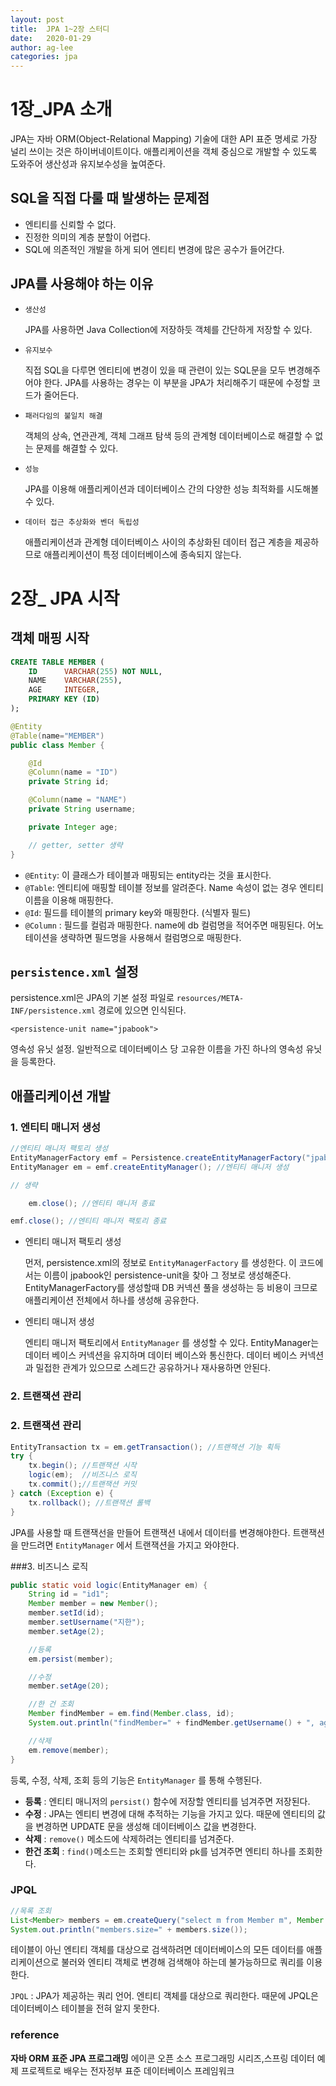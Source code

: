 ```yaml
---
layout: post
title:  JPA 1~2장 스터디
date:   2020-01-29
author: ag-lee
categories: jpa
---
```


# 1장_JPA 소개

JPA는 자바 ORM(Object-Relational Mapping) 기술에 대한 API 표준 명세로 가장 널리 쓰이는 것은 하이버네이트이다. 애플리케이션을 객체 중심으로 개발할 수 있도록 도와주어 생산성과 유지보수성을 높여준다.

## SQL을 직접 다룰 때 발생하는 문제점

* 엔티티를 신뢰할 수 없다.
* 진정한 의미의 계층 분할이 어렵다.
* SQL에 의존적인 개발을 하게 되어 엔티티 변경에 많은 공수가 들어간다.

## JPA를 사용해야 하는 이유

* `생산성` 

    JPA를 사용하면 Java Collection에 저장하듯 객체를 간단하게 저장할 수 있다.

* `유지보수` 

    직접 SQL을 다루면 엔티티에 변경이 있을 때 관련이 있는 SQL문을 모두 변경해주어야 한다. JPA를 사용하는 경우는 이 부분을 JPA가 처리해주기 때문에 수정할 코드가 줄어든다.

* `패러다임의 불일치 해결` 

    객체의 상속, 연관관계, 객체 그래프 탐색 등의 관계형 데이터베이스로 해결할 수 없는 문제를 해결할 수 있다.

* `성능`

     JPA를 이용해 애플리케이션과 데이터베이스 간의 다양한 성능 최적화를 시도해볼 수 있다.

* `데이터 접근 추상화와 벤더 독립성` 

    애플리케이션과 관계형 데이터베이스 사이의 추상화된 데이터 접근 계층을 제공하므로 애플리케이션이 특정 데이터베이스에 종속되지 않는다.



# 2장_ JPA 시작

## 객체 매핑 시작

``` sql
CREATE TABLE MEMBER (
	ID		VARCHAR(255) NOT NULL,
    NAME	VARCHAR(255),
    AGE		INTEGER,
    PRIMARY KEY (ID)
);
```

``` java
@Entity
@Table(name="MEMBER")
public class Member {

    @Id
    @Column(name = "ID")
    private String id;

    @Column(name = "NAME")
    private String username;

    private Integer age;

	// getter, setter 생략
}
```



* `@Entity`: 이 클래스가 테이블과 매핑되는 entity라는 것을 표시한다.
* `@Table`: 엔티티에 매핑할 테이블 정보를 알려준다. Name 속성이 없는 경우 엔티티 이름을 이용해 매핑한다.
* `@Id`: 필드를 테이블의 primary key와 매핑한다. (식별자 필드)
* `@Column` : 필드를 컬럼과 매핑한다. name에 db 컬럼명을 적어주면 매핑된다. 어노테이션을 생략하면 필드명을 사용해서 컬럼명으로 매핑한다.



## `persistence.xml` 설정

persistence.xml은 JPA의 기본 설정 파일로 `resources/META-INF/persistence.xml` 경로에 있으면 인식된다.



`<persistence-unit name="jpabook">`

영속성 유닛 설정. 일반적으로 데이터베이스 당 고유한 이름을 가진 하나의 영속성 유닛을 등록한다. 



## 애플리케이션 개발

### 1. 엔티티 매니저 생성

```java
//엔티티 매니저 팩토리 생성
EntityManagerFactory emf = Persistence.createEntityManagerFactory("jpabook");
EntityManager em = emf.createEntityManager(); //엔티티 매니저 생성

// 생략

    em.close(); //엔티티 매니저 종료

emf.close(); //엔티티 매니저 팩토리 종료
```

* 엔티티 매니저 팩토리 생성

    먼저, persistence.xml의 정보로 `EntityManagerFactory` 를 생성한다. 이 코드에서는 이름이 jpabook인 persistence-unit을 찾아 그 정보로 생성해준다. EntityManagerFactory를 생성할때 DB 커넥션 풀을 생성하는 등 비용이 크므로 애플리케이션 전체에서 하나를 생성해 공유한다.

* 엔티티 매니저 생성

    엔티티 매니저 팩토리에서 `EntityManager` 를 생성할 수 있다. EntityManager는 데이터 베이스 커넥션을 유지하며 데이터 베이스와 통신한다. 데이터 베이스 커넥션과 밀접한 관계가 있으므로 스레드간 공유하거나 재사용하면 안된다.





### 2. 트랜잭션 관리

### 2. 트랜잭션 관리

```java
EntityTransaction tx = em.getTransaction(); //트랜잭션 기능 획득
try {
    tx.begin(); //트랜잭션 시작
    logic(em);  //비즈니스 로직
    tx.commit();//트랜잭션 커밋
} catch (Exception e) {
    tx.rollback(); //트랜잭션 롤백
} 
```

JPA를 사용할 때 트랜잭선을 만들어 트랜잭션 내에서 데이터를 변경해야한다. 트랜잭션을 만드려면 `EntityManager` 에서 트랜잭션을 가지고 와야한다.

###3. 비즈니스 로직

```java
public static void logic(EntityManager em) {
    String id = "id1";
    Member member = new Member();
    member.setId(id);
    member.setUsername("지한");
    member.setAge(2);

    //등록
    em.persist(member);

    //수정
    member.setAge(20);

    //한 건 조회
    Member findMember = em.find(Member.class, id);
    System.out.println("findMember=" + findMember.getUsername() + ", age=" + findMember.getAge());

    //삭제
    em.remove(member);
}
```

등록, 수정, 삭제, 조회 등의 기능은 `EntityManager` 를 통해 수행된다. 

* __등록__ : 엔티티 매니저의 `persist()` 함수에 저장할 엔티티를 넘겨주면 저장된다.
* __수정__ : JPA는 엔티티 변경에 대해 추적하는 기능을 가지고 있다. 때문에 엔티티의 값을 변경하면 UPDATE 문을 생성해 데이터베이스 값을 변경한다.
* __삭제__ : `remove()` 메소드에 삭제하려는 엔티티를 넘겨준다.
* __한건 조회__ : `find()`메소드는 조회할 엔티티와 pk를 넘겨주면 엔티티 하나를 조회한다.



### JPQL

```java
//목록 조회
List<Member> members = em.createQuery("select m from Member m", Member.class).getResultList();
System.out.println("members.size=" + members.size());
```

테이블이 아닌 엔티티 객체를 대상으로 검색하려면 데이터베이스의 모든 데이터를 애플리케이션으로 불러와 엔티티 객체로 변경해 검색해야 하는데 불가능하므로 쿼리를 이용한다.

`JPQL` : JPA가 제공하는 쿼리 언어. 엔티티 객체를 대상으로 쿼리한다. 때문에 JPQL은 데이터베이스 테이블을 전혀 알지 못한다.


### reference

>
**자바 ORM 표준 JPA 프로그래밍** 에이콘 오픈 소스 프로그래밍 시리즈,스프링 데이터 예제 프로젝트로 배우는 전자정부 표준 데이터베이스 프레임워크
